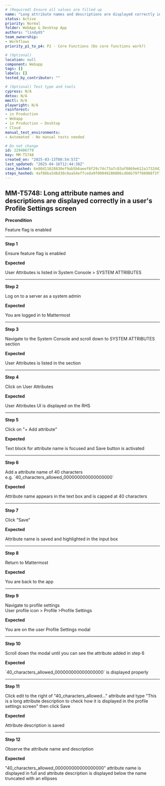 ```yaml
---
# (Required) Ensure all values are filled up
name: "Long attribute names and descriptions are displayed correctly in a user's Profile Settings screen"
status: Active
priority: Normal
folder: WebApp & Desktop App
authors: "lindy65"
team_ownership:
- Workflows
priority_p1_to_p4: P2 - Core Functions (Do core functions work?)

# (Optional)
location: null
component: Webapp
tags: []
labels: []
tested_by_contributor: ""

# (Optional) Test type and tools
cypress: N/A
detox: N/A
mmctl: N/A
playwright: N/A
rainforest:
- in Production
- Webapp
- in Production — Desktop
- Cloud
manual_test_environments:
- Automated - No manual tests needed

# Do not change
id: 229406779
key: MM-T5748
created_on: "2025-03-13T08:54:57Z"
last_updated: "2025-04-16T12:44:38Z"
case_hashed: 6e80d11628830ef9ab5b6aeef8f29c74c73a7c83af0869e612a1732dd2aa821b5798eacfad05a1feacfb2625b332255d
steps_hashed: 4af88ba3d6d30c8aa54effceda9f00049280806cd66b797f80908f3f7ed3d5a9af2ce6b3ff7ac435841ff9f0fff35bd7
---
```


<!-- (Auto-generated) Based on frontmatter's "key" and "name" -->

## MM-T5748: Long attribute names and descriptions are displayed correctly in a user's Profile Settings screen

**Precondition**

Feature flag is enabled

---

**Step 1**

Ensure feature flag is enabled

**Expected**

User Attributes is listed in System Console > SYSTEM ATTRIBUTES

---

**Step 2**

Log on to a server as a system admin

**Expected**

You are logged in to Mattermost

---

**Step 3**

Navigate to the System Console and scroll down to SYSTEM ATTRIBUTES section

**Expected**

User Attributes is listed in the section

---

**Step 4**

Click on User Attributes

**Expected**

User Attributes UI is displayed on the RHS

---

**Step 5**

Click on "+ Add attribute"

**Expected**

Text block for attribute name is focused and Save button is activated

---

**Step 6**

Add a attribute name of 40 characters\
e.g. \`40\_characters\_allowed\_000000000000000000\`

**Expected**

Attribute name appears in the text box and is capped at 40 characters

---

**Step 7**

Click "Save"

**Expected**

Attribute name is saved and highlighted in the input box

---

**Step 8**

Return to Mattermost

**Expected**

You are back to the app

---

**Step 9**

Navigate to profile settings\
User profile icon > Profile >Profile Settings

**Expected**

You are on the user Profile Settings modal

---

**Step 10**

Scroll down the modal until you can see the attribute added in step 6

**Expected**

\`40\_characters\_allowed\_000000000000000000\` is displayed properly

---

**Step 11**

Click edit to the right of "40\_characters\_allowed..." attribute and type "This is a long attribute description to check how it is displayed in the profile settings screen" then click Save

**Expected**

Attribute description is saved

---

**Step 12**

Observe the attribute name and description

**Expected**

"40\_characters\_allowed\_000000000000000000" attribute name is displayed in full and attribute description is displayed below the name truncated with an ellipses
